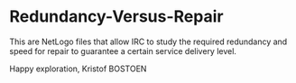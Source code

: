 Redundancy-Versus-Repair
========================
This are NetLogo files that allow IRC to study the required redundancy and speed for repair to guarantee a certain service delivery level.

Happy exploration,
Kristof BOSTOEN
